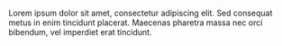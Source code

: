 Lorem ipsum dolor sit amet, consectetur adipiscing elit.
Sed consequat metus in enim tincidunt placerat.
Maecenas pharetra massa nec orci bibendum, vel imperdiet erat tincidunt.
